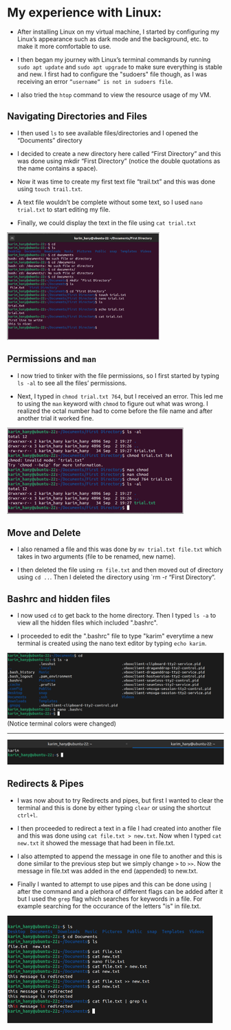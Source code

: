 # My experience with Linux:

-	After installing Linux on my virtual machine, I started by configuring my Linux’s appearance such as dark mode and the background, etc. to make it more comfortable to use.

-	I then began my journey with Linux’s terminal commands by running `sudo apt update` and `sudo apt upgrade` to make sure everything is stable and new. I first had to configure the "sudoers" file though, as I was receiving an error `”username” is not in sudoers file`.

-	I also tried the `htop` command to view the resource usage of my VM.

## Navigating Directories and Files

-	I then used `ls`  to see available files/directories and I opened the “Documents” directory

-	I decided to create a new directory here called “First Directory” and this was done using mkdir “First Directory” (notice the double quotations as the name contains a space).

-	Now it was time to create my first text file “trail.txt” and this was done using `touch trail.txt`.

-	A text file wouldn’t be complete without some text, so I used `nano trial.txt` to start editing my file. 

-	Finally, we could display the text in the file using `cat trial.txt`

<img src="Screenshot 2023-09-02 210945.png" alt="First Image" width="" height="250">

## Permissions and `man`

-	I now tried to tinker with the file permissions, so I first started by typing `ls -al` to see all the files’ permissions.

-	Next, I typed in `chmod trial.txt 764`, but I received an error. This led me to using the `man` keyword with `chmod` to figure out what was wrong. I realized the octal number had to come before the file name and after another trial it worked fine.

<img src="Screenshot 2023-09-02 211010.png" alt="First Image" width="" height="200">

## Move and Delete

-   I also renamed a file and this was done by `mv trial.txt file.txt` which takes in two arguments (file to be renamed, new name).

-	I then deleted the file using `rm file.txt` and then moved out of directory using `cd ..`. Then I deleted the directory using `rm -r “First Directory”.

## Bashrc and hidden files

-   I now used `cd` to get back to the home directory. Then I typed `ls -a` to view all the hidden files which included ".bashrc".

-   I proceeded to edit the ".bashrc" file to type "karim" everytime a new terminal is created using the nano text editor by typing `echo karim`.

<img src="Screenshot 2023-09-02 213234.png" alt="First Image" width="" height="">
(Notice terminal colors were changed)

---

<img src="Screenshot 2023-09-02 213301.png" alt="First Image" width="" height="">

## Redirects & Pipes

-   I was now about to try Redirects and pipes, but first I wanted to clear the terminal and this is done by either typing `clear` or using the shortcut `ctrl+l`.

-   I then proceeded to redirect a text in a file I had created into another file and this was done using `cat file.txt > new.txt`. Now when I typed `cat new.txt` it showed the message that had been in file.txt.

-   I also attempted to append the message in one file to another and this is done similar to the previous step but we simply change `>` to `>>`. Now the message in file.txt was added in the end (appended) to new.txt.

-   Finally I wanted to attempt to use pipes and this can be done using `|` after the command and a plethora of different flags can be added after it but I used the `grep` flag which searches for keywords in a file. For example searching for the occurance of the letters "is" in file.txt.

<img src="Screenshot 2023-09-02 214522.png" alt="First Image" width="" height="250">
